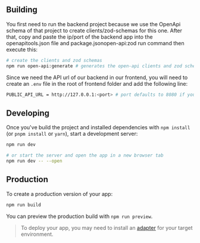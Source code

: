 ## Building

You first need to run the backend project because we use the OpenApi schema of that project to create clients/zod-schemas for this one.
After that, copy and paste the ip/port of the backend app into the openapitools.json file and package.jsonopen-api:zod run command
then execute this:

```bash
# create the clients and zod schemas
npm run open-api:generate # generates the open-api clients and zod schemas from localhost:<port>/openapi.json (port defaults to 8080 if you have followed the steps in backend/README.md file)
```
Since we need the API url of our backend in our frontend, you will need to create an `.env` file in the root of frontend folder and add the following line:

```bash
PUBLIC_API_URL = http://127.0.0.1:<port> # port defaults to 8080 if you have followed the steps in backend/README.md file
```

## Developing

Once you've build the project and installed dependencies with `npm install` (or `pnpm install` or `yarn`), start a development server:

```bash
npm run dev

# or start the server and open the app in a new browser tab
npm run dev -- --open
```

## Production

To create a production version of your app:

```bash
npm run build
```

You can preview the production build with `npm run preview`.

> To deploy your app, you may need to install an [adapter](https://kit.svelte.dev/docs/adapters) for your target environment.
